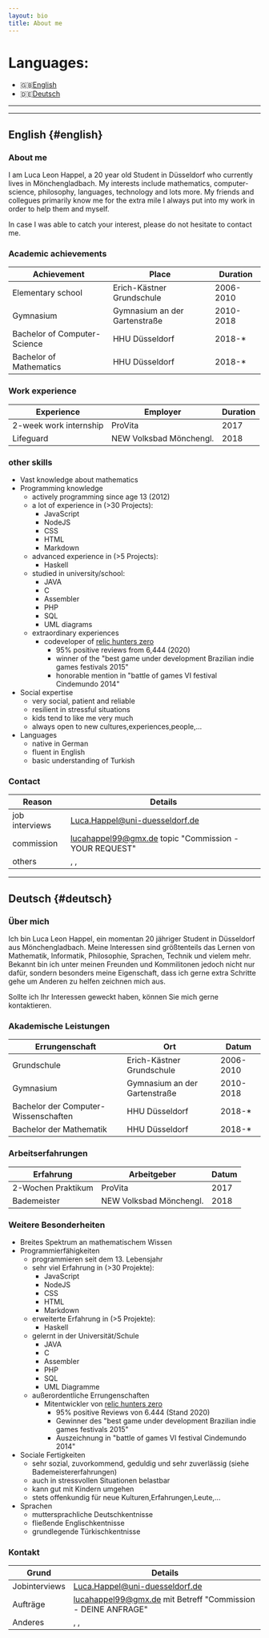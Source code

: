 ```yaml
---
layout: bio
title: About me
---
```


# Languages:

- 🇬🇧[English](#english)
- 🇩🇪[Deutsch](#deutsch)

---
---

## English {#english}

### About me

I am Luca Leon Happel, a 20 year old Student in Düsseldorf who
currently lives in Mönchengladbach. My interests include mathematics,
computer-science, philosophy, languages, technology and lots more.
My friends and collegues primarily know me for the extra mile I always
put into my work in order to help them and myself.

In case I was able to catch your interest, please do not hesitate to contact me.

### Academic achievements

| Achievement | Place | Duration |
|---|---|---|
| Elementary school | Erich-Kästner Grundschule | 2006-2010 |
| Gymnasium | Gymnasium an der Gartenstraße | 2010-2018 |
| Bachelor of Computer-Science | HHU Düsseldorf | 2018-* |
| Bachelor of Mathematics | HHU Düsseldorf | 2018-* |

### Work experience

| Experience | Employer | Duration |
|---|---|---|
| 2-week work internship | ProVita | 2017 |
| Lifeguard | NEW Volksbad Mönchengl. | 2018 |

### other skills
- Vast knowledge about mathematics
- Programming knowledge
	- actively programming since age 13 (2012)
	- a lot of experience in (>30 Projects):
		- JavaScript
		- NodeJS
		- CSS
		- HTML
		- Markdown
	- advanced experience in (>5 Projects):
		- Haskell
	- studied in university/school:
		- JAVA
		- C
		- Assembler
		- PHP
		- SQL
		- UML diagrams
	- extraordinary experiences
		- codeveloper of [relic hunters zero](https://store.steampowered.com/app/382490/Relic_Hunters_Zero/?snr=1_7_7_151_150_1)
			- 95% positive reviews from 6,444 (2020)
			- winner of the "best game under development Brazilian indie games festivals 2015"
			- honorable mention in "battle of games VI festival Cindemundo 2014"
- Social expertise
	- very social, patient and reliable
	- resilient in stressful situations
	- kids tend to like me very much
	- always open to new cultures,experiences,people,...
- Languages
	- native in German
	- fluent in English
	- basic understanding of Turkish

### Contact

| Reason | Details |
|---|---|
| job interviews | [Luca.Happel@uni-duesseldorf.de](mailto:Luca.Happel@uni-duesseldorf.de) |
| commission | [lucahappel99@gmx.de](mailto:lucahappel99@gmx.de) topic "Commission - YOUR REQUEST" |
| others | [<i class="fa fa-twitter"></i>](https://twitter.com/luca_happel "Twitter"), [<i class="fa fa-facebook"></i>](https://www.facebook.com/lucaleon.happel "Facebook"), [<i class="fa fa-instagram"></i>](https://www.instagram.com/lucaleonhappel/ "Instagram") |

---

## Deutsch {#deutsch}

### Über mich

Ich bin Luca Leon Happel, ein momentan 20 jähriger Student in Düsseldorf
aus Mönchengladbach. Meine Interessen sind größtenteils das Lernen von
Mathematik, Informatik, Philosophie, Sprachen, Technik und vielem mehr.
Bekannt bin ich unter meinen Freunden und Kommilitonen jedoch nicht nur
dafür, sondern besonders meine Eigenschaft, dass ich gerne extra Schritte
gehe um Anderen zu helfen zeichnen mich aus.

Sollte ich Ihr Interessen geweckt haben, können Sie mich gerne kontaktieren.

### Akademische Leistungen

| Errungenschaft | Ort | Datum |
|---|---|---|
| Grundschule | Erich-Kästner Grundschule | 2006-2010 |
| Gymnasium | Gymnasium an der Gartenstraße | 2010-2018 |
| Bachelor der Computer-Wissenschaften | HHU Düsseldorf | 2018-* |
| Bachelor der Mathematik | HHU Düsseldorf | 2018-* |

### Arbeitserfahrungen

| Erfahrung | Arbeitgeber | Datum |
|---|---|---|
| 2-Wochen Praktikum | ProVita | 2017 |
| Bademeister | NEW Volksbad Mönchengl. | 2018 |

### Weitere Besonderheiten
- Breites Spektrum an mathematischem Wissen
- Programmierfähigkeiten
	- programmieren seit dem 13. Lebensjahr
	- sehr viel Erfahrung in (>30 Projekte):
		- JavaScript
		- NodeJS
		- CSS
		- HTML
		- Markdown
	- erweiterte Erfahrung in (>5 Projekte):
		- Haskell
	- gelernt in der Universität/Schule
		- JAVA
		- C
		- Assembler
		- PHP
		- SQL
		- UML Diagramme
	- außerordentliche Errungenschaften
		- Mitentwickler von [relic hunters zero](https://store.steampowered.com/app/382490/Relic_Hunters_Zero/?snr=1_7_7_151_150_1)
			- 95% positive Reviews von 6.444 (Stand 2020)
			- Gewinner des "best game under development Brazilian indie games festivals 2015"
			- Auszeichnung in "battle of games VI festival Cindemundo 2014"
- Sociale Fertigkeiten
	- sehr sozial, zuvorkommend, geduldig und sehr zuverlässig (siehe Bademeistererfahrungen)
	- auch in stressvollen Situationen belastbar
	- kann gut mit Kindern umgehen
	- stets offenkundig für neue Kulturen,Erfahrungen,Leute,...
- Sprachen
	- muttersprachliche Deutschkentnisse
	- fließende Englischkentnisse
	- grundlegende Türkischkentnisse

### Kontakt

| Grund | Details |
|---|---|
| Jobinterviews | [Luca.Happel@uni-duesseldorf.de](mailto:Luca.Happel@uni-duesseldorf.de) |
| Aufträge | [lucahappel99@gmx.de](mailto:lucahappel99@gmx.de) mit Betreff "Commission - DEINE ANFRAGE" |
| Anderes | [<i class="fa fa-twitter"></i>](https://twitter.com/luca_happel "Twitter"), [<i class="fa fa-facebook"></i>](https://www.facebook.com/lucaleon.happel "Facebook"), [<i class="fa fa-instagram"></i>](https://www.instagram.com/lucaleonhappel/ "Instagram") |
